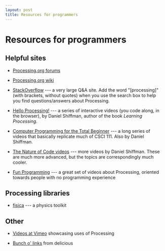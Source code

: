 ```yaml
---
layout: post
title: Resources for programmers
---
```


# Resources for programmers

## Helpful sites

  - [Processing.org forums](http://forum.processing.org/)
  
  - [Processing.org wiki](http://wiki.processing.org/w/Main_Page)

  - [StackOverflow](http://stackoverflow.com) --- a very large Q&A
    site. Add the word "[processing]" (with brackets, without quotes)
    when you use the search box to help you find questions/answers
    about Processing.

  - [Hello Processing!](http://hello.processing.org/) --- a series of
    interactive videos (you code along, in the browser), by Daniel
    Shiffman, author of the book *Learning Processing*.

  - [Computer Programming for the Total Beginner](https://vimeo.com/channels/introcompmedia)
    --- a long series of videos that basically replicate much of
    CSCI 111. Also by Daniel Shiffman.

  -
    [The Nature of Code videos](https://vimeo.com/channels/natureofcode)
    --- more videos by Daniel Shiffman. These are much more advanced,
    but the topics are correspondingly much cooler.
    
  - [Fun Programming](http://www.funprogramming.org/) --- a great set of
    videos about Processing, oriented towards people with no
    programming experience
    
## Processing libraries

  - [fisica](http://www.ricardmarxer.com/fisica/) --- a physics toolkit
  
## Other

  - [Videos at Vimeo](https://vimeo.com/tag:processingdotorg) showcasing uses of Processing
  
  - [Bunch o' links](http://delicious.com/tag/processing.org) from delicious

